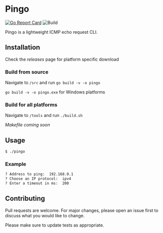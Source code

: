 # Pingo

[![Go Report Card](https://goreportcard.com/badge/github.com/ReubenMathew/pingo)](https://goreportcard.com/report/github.com/ReubenMathew/pingo)
![Build](https://github.com/ReubenMathew/pingo/workflows/Build/badge.svg)

Pingo is a lightweight ICMP echo request CLI.

## Installation

Check the *releases* page for platform specific download

### Build from source

Navigate to `/src` and run `go build -v -o pingo`

`go build -v -o pingo.exe` for Windows platforms


### Build for all platforms 
Navigate to `/tools` and run `./build.sh`

*Makefile coming soon*

## Usage

```bash
$ ./pingo
```

### Example
```bash
? Address to ping:  192.168.0.1
? Choose an IP protocol:  ipv4                                 
? Enter a timeout in ms:  200
```

## Contributing
Pull requests are welcome. For major changes, please open an issue first to discuss what you would like to change.

Please make sure to update tests as appropriate.
